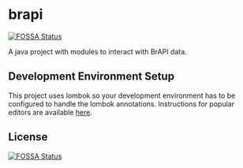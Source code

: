 # brapi
[![FOSSA Status](https://app.fossa.com/api/projects/git%2Bgithub.com%2FBreeding-Insight%2Fbrapi.svg?type=shield)](https://app.fossa.com/projects/git%2Bgithub.com%2FBreeding-Insight%2Fbrapi?ref=badge_shield)

A java project with modules to interact with BrAPI data. 

## Development Environment Setup
This project uses lombok so your development environment has to be configured to handle the lombok annotations. Instructions for popular editors are available [here](https://projectlombok.org/setup/overview).


## License
[![FOSSA Status](https://app.fossa.com/api/projects/git%2Bgithub.com%2FBreeding-Insight%2Fbrapi.svg?type=large)](https://app.fossa.com/projects/git%2Bgithub.com%2FBreeding-Insight%2Fbrapi?ref=badge_large)